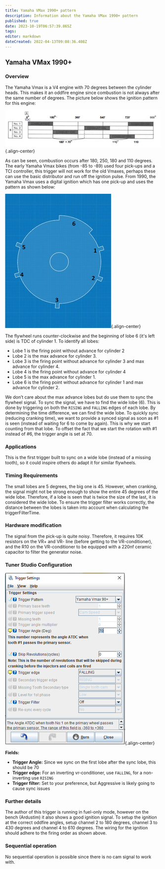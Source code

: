 ```yaml
---
title: Yamaha VMax 1990+ pattern
description: Information about the Yamaha VMax 1990+ pattern
published: true
date: 2023-10-19T06:57:39.865Z
tags: 
editor: markdown
dateCreated: 2022-04-13T09:08:36.408Z
---
```


## Yamaha VMax 1990+

### Overview

The Yamaha Vmax is a V4 engine with 70 degrees between the cylinder heads. This makes it an oddfire engine since combustion is not always after the same number of degrees. The picture below shows the ignition pattern for this engine:

![Yamaha VMax trigger pattern](/img/decoders/vmax.png){.align-center}

As can be seen, combustion occurs after 180, 250, 180 and 110 degrees.
The early Yamaha Vmax bikes (from -85 to -89) used four pick-ups and a TCI controller, this trigger will not work for the old Vmaxes, perhaps these can use the basic distributor and run off the ignition pulse. From 1990, the Yamaha Vmax uses a digital ignition which has one pick-up and uses the pattern as shown below:

![VMax tooth numbers](/img/decoders/vmax2.png){.align-center}

The flywheel runs counter-clockwise and the beginning of lobe 6 (it's left side) is TDC of cylinder 1. To identify all lobes:

- Lobe 1 is the firing point without advance for cylinder 2
- Lobe 2 is the max advance for cylinder 3.
- Lobe 3 is the firing point without advance for cylinder 3 and max advance for cylinder 4.
- Lobe 4 is the firing point without advance for cylinder 4
- Lobe 5 is the max advance for cylinder 1.
- Lobe 6 is the firing point without advance for cylinder 1 and max advance for cylinder 2.

We don’t care about the max advance lobes but do use them to sync the flywheel signal.
To sync the signal, we have to find the wide lobe (6). This is done by triggering on both the `RISING` and `FALLING` edges of each lobe. By determining the time difference, we can find the wide lobe. To quickly sync (reducing cranking time), we want to provide a synced signal as soon as #1 is seen (instead of waiting for 6 to come by again). This is why we start counting from that lobe. To offset the fact that we start the rotation with #1 instead of #6, the trigger angle is set at 70.


### Applications

This is the first trigger built to sync on a wide lobe (instead of a missing tooth), so it could inspire others do adapt it for similar flywheels.

### Timing Requirements

The small lobes are 5 degrees, the big one is 45. However, when cranking, the signal might not be strong enough to show the entire 45 degrees of the wide lobe. Therefore, if a lobe is seen that is twice the size of the last, it is considered the wide lobe.
To ensure the trigger filter works correctly, the distance between the lobes is taken into account when calculating the triggerFilterTime.

### Hardware modification

The signal from the pick-up is quite noisy. Therefore, it requires 10K resistors on the VR+ and VR- line (before getting to the VR-conditioner), and the R10 on the VR-conditioner to be equipped with a 220nf ceramic capacitor to filter the generator noise.

### Tuner Studio Configuration

![VMax configuration in TunerStudio](/img/decoders/vmax3.png){.align-center}

**Fields:**

  - **Trigger Angle:** Since we sync on the first lobe after the sync lobe, this should be 70
  - **Trigger edge:** For an inverting vr-conditioner, use `FALLING`, for a non-inverting use `RISING`
  - **Trigger filter:** Set to your preference, but Aggressive is likely going to cause sync issues

### Further details

The author of this trigger is running in fuel-only mode, however on the bench (Ardustim) it also shows a good ignition signal. To setup the ignition at the correct oddfire angles, setup channel 2 to 180 degrees, channel 3 to 430 degrees and channel 4 to 610 degrees. The wiring for the ignition should adhere to the firing order as shown above.

### Sequential operation

No sequential operation is possible since there is no cam signal to work with.


